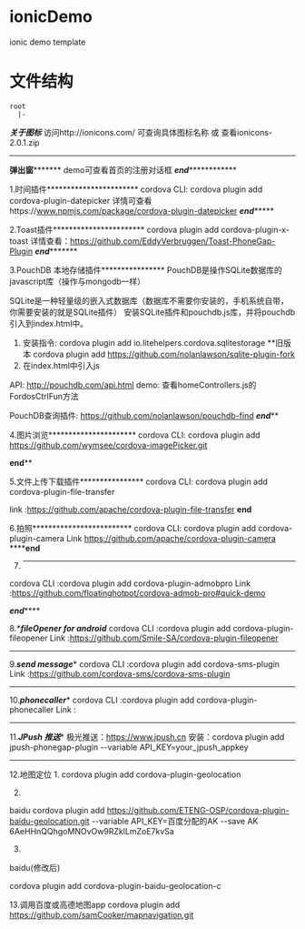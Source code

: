# ionicDemo
ionic demo template

  # 文件结构
    root
      |-

*****关于图标*****
访问http://ionicons.com/  可查询具体图标名称
或 查看ionicons-2.0.1.zip
*****************

****************弹出窗***********************
demo可查看首页的注册对话框
***************end***************************


1.时间插件***********************
cordova CLI: cordova plugin add cordova-plugin-datepicker
详情可查看https://www.npmjs.com/package/cordova-plugin-datepicker
*******************end************************

2.Toast插件***********************
cordova plugin add cordova-plugin-x-toast
详情查看：https://github.com/EddyVerbruggen/Toast-PhoneGap-Plugin
*******************end**************************

3.PouchDB 本地存储插件****************
PouchDB是操作SQLite数据库的javascript库（操作与mongodb一样）

SQLite是一种轻量级的嵌入式数据库（数据库不需要你安装的，手机系统自带，你需要安装的就是SQLite插件）
安装SQLite插件和pouchdb.js库，并将pouchdb引入到index.html中。

1. 安装指令: cordova plugin add io.litehelpers.cordova.sqlitestorage
    **旧版本 cordova plugin add https://github.com/nolanlawson/sqlite-plugin-fork
2. 在index.html中引入js<script src="lib/pouchdb/dist/pouchdb.min.js"></script>

API: http://pouchdb.com/api.html
demo: 查看homeControllers.js的FordosCtrlFun方法

PouchDB查询插件:
https://github.com/nolanlawson/pouchdb-find
*********************end***********************

4.图片浏览**********************
cordova CLI: cordova plugin add https://github.com/wymsee/cordova-imagePicker.git

**********************end************************

5.文件上传下载插件****************
cordova CLI: cordova plugin add cordova-plugin-file-transfer

link :https://github.com/apache/cordova-plugin-file-transfer
**********************end**********************

6.拍照*************************
cordova CLI: cordova plugin add cordova-plugin-camera
Link  https://github.com/apache/cordova-plugin-camera
****************end************

7. ***************************
cordova CLI :cordova plugin add cordova-plugin-admobpro
Link        :https://github.com/floatinghotpot/cordova-admob-pro#quick-demo

***********end***************

8.**********fileOpener for android*********
cordova CLI :cordova plugin add cordova-plugin-fileopener
Link        :https://github.com/Smile-SA/cordova-plugin-fileopener
*************************

9.*************send message**************
cordova CLI :cordova plugin add cordova-sms-plugin
Link        :https://github.com/cordova-sms/cordova-sms-plugin
*************************************

10.*************phonecaller**************
cordova CLI :cordova plugin add cordova-plugin-phonecaller
Link        :
*************************************

11.*************JPush 推送**************
极光推送：https://www.jpush.cn
安装：cordova plugin add jpush-phonegap-plugin --variable API_KEY=your_jpush_appkey
*************************************

12.地图定位
  1.
  cordova plugin add cordova-plugin-geolocation


  2.
  baidu
  cordova plugin add https://github.com/ETENG-OSP/cordova-plugin-baidu-geolocation.git --variable API_KEY=百度分配的AK --save
  AK 6AeHHnQQhgoMNOvOw9RZklLmZoE7kvSa

  3.
  baidu(修改后)

  cordova plugin add cordova-plugin-baidu-geolocation-c

13.调用百度或高德地图app
  cordova plugin add https://github.com/samCooker/mapnavigation.git
